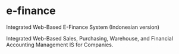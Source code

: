# e-finance
Integrated Web-Based E-Finance System (Indonesian version)

Integrated Web-Based Sales, Purchasing, Warehouse, and Financial Accounting Management IS for Companies.
